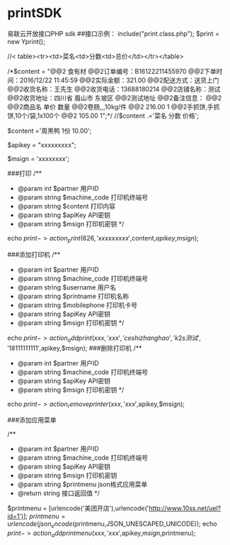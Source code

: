# printSDK
易联云开放接口PHP sdk
##接口示例：
include("print.class.php");
$print = new Yprint();

//&lt; table>&lt;tr>&lt;td>菜名</td>&lt;td>分数</td>&lt;td>总价&lt;/td>&lt;/tr>&lt;/table>

/*$content = "@@2               食有材
@@2订单编号：B16122211455970
@@2下单时间：2016/12/22 11:45:59
@@2实际金额：321.00
@@2配送方式：送货上门
@@2收货名称：王先生
@@2收货电话：13688180214
@@2店铺名称：测试
@@2收货地址：四川省 眉山市 东坡区
@@2测试地址
@@2备注信息：
@@2
@@2商品名       单价       数量
@@2卷肠,,,10kg/件
@@2             216.00       1
@@2手抓饼,手抓饼,10个/袋,1x100个
@@2             105.00       1";*/
//$content .='菜名          分数         价格';

$content ='周黑鸭        1份          10.00';

$apikey = "xxxxxxxxx";

$msign = 'xxxxxxxx';

###打印
/**
 * @param  int $partner     用户ID
 * @param  string $machine_code 打印机终端号
 * @param  string $content      打印内容
 * @param  string $apiKey       API密钥
 * @param  string $msign       打印机密钥
 */

echo $print->action_print(626,'xxxxxxxxx',$content,$apikey,$msign);

###添加打印机
/**
 * @param  int $partner     用户ID		
 * @param  string $machine_code 打印机终端号
 * @param  string $username     用户名
 * @param  string $printname    打印机名称
 * @param  string $mobilephone  打印机卡号
 * @param  string $apiKey       API密钥
 * @param  string $msign       打印机密钥
 */
 
echo $print->action_addprint(xxx,'xxx','ceshizhanghao','k2s测试','18111111111',$apikey,$msign);
###删除打印机
/**
 * @param  int $partner      用户ID
 * @param  string $machine_code 打印机终端号
 * @param  string $apiKey       API密钥
 * @param  string $msign        打印机密钥
 */

echo $print->action_removeprinter(xxx,'xxx ',$apikey,$msign);

###添加应用菜单

/**
* @param  int $partner      用户ID
* @param  string $machine_code 打印机终端号
 * @param  string $apiKey       API密钥
 * @param  string $msign        打印机密钥
 * @param  string $printmenu    json格式应用菜单
 * @return string               接口返回值
 */

$printmenu = [urlencode('美团开店'),urlencode('http://www.10ss.net/uel?id=1')];
$printmenu = urlencode(json_encode($printmenu,JSON_UNESCAPED_UNICODE));
echo $print->action_addprintmenu(xxx,'xxx',$apikey,$msign,$printmenu);
